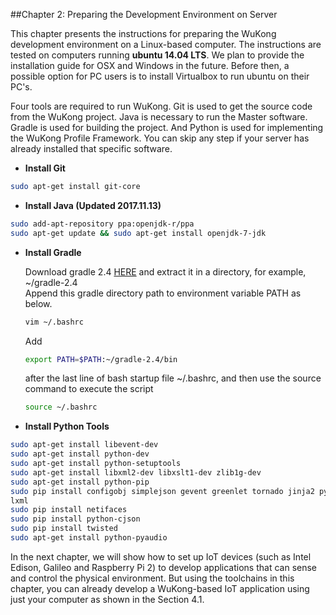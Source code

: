 ##Chapter 2: Preparing the Development Environment on Server

<!--- (博文-testing, 振豪-format) --->
<!--
This chapter presents the instructions for preparing the WuKong development environment. To make it easy for readers to learn WuKong without connecting to any IoT device, we show in **[Step 1](Ch2_For_Laptops.md)** how to install WuKong and start WuKong applications using only virtualized devices on computers. In **[Step 2](Ch2_For_Laptops_&_Development_Boards.md)**, we show how to set up IoT devices (such as Intel Edison, Galileo and Raspberry Pi 2) to design applications that can sense and control the physical environment. 
   
In the following discussion, our instructions are specific to computers running **ubuntu 14.04 LTS**. We plan to provide the installation guide for OSX and Windows in the future. Before then, a possible option for laptop users is to install Virtualbox to run ubuntu on laptops.
-->

This chapter presents the instructions for preparing the WuKong development environment on a Linux-based computer. The instructions are tested on computers running **ubuntu 14.04 LTS**. We plan to provide the installation guide for OSX and Windows in the future. Before then, a possible option for PC users is to install Virtualbox to run ubuntu on their PC's. 

Four tools are required to run WuKong. Git is used to get the source code from the WuKong project. Java is necessary to run the Master software. Gradle is used for building the project.
And Python is used for implementing the WuKong Profile Framework. You can skip any step if your server has already installed that specific software.

* **Install Git**   
```bash
sudo apt-get install git-core
```
  
* **Install Java (Updated 2017.11.13)**  
```bash
sudo add-apt-repository ppa:openjdk-r/ppa 
sudo apt-get update && sudo apt-get install openjdk-7-jdk  
```
  
* **Install Gradle**  

  Download gradle 2.4 [HERE](https://services.gradle.org/distributions/gradle-2.4-all.zip) and extract it in a directory, for example, ~/gradle-2.4  
  Append this gradle directory path to environment variable PATH as below.  
  
  ```bash  
  vim ~/.bashrc  
  ```
  
  Add 
  
  ```bash
  export PATH=$PATH:~/gradle-2.4/bin
  ```
  
  after the last line of bash startup file ~/.bashrc, and then use the source command to execute the script  

  ```bash  
  source ~/.bashrc
  ``` 

* **Install Python Tools**  
```bash  
sudo apt-get install libevent-dev  
sudo apt-get install python-dev  
sudo apt-get install python-setuptools  
sudo apt-get install libxml2-dev libxslt1-dev zlib1g-dev  
sudo apt-get install python-pip 
sudo pip install configobj simplejson gevent greenlet tornado jinja2 pyserial \
lxml  
sudo pip install netifaces  
sudo pip install python-cjson
sudo pip install twisted  
sudo apt-get install python-pyaudio  
```

In the next chapter, we will show how to set up IoT devices (such as Intel Edison, Galileo and Raspberry Pi 2) to develop applications that can sense and control the physical environment. But using the toolchains in this chapter, you can already develop a WuKong-based IoT application using just your computer as shown in the Section 4.1.